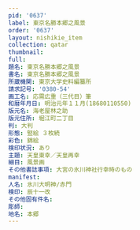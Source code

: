 ```yaml
---
pid: '0637'
label: 東京名勝本郷之風景
order: '0637'
layout: nishikie_item
collection: qatar
thumbnail: 
full: 
題名: 東京名勝本郷之風景
書名: 東京名勝本郷之風景
所蔵機関: 東京大学史料編纂所
請求記号: '0380-54'
画工名: 応需広重（三代目）筆
和暦年月日: 明治元年１１月(18680110550)
版元名: 海老屋林之助
版元住所: 堀江町二丁目
判: 大判
形態: 竪絵 ３枚続
彩色: 錦絵
検印状況: あり
主題: 天皇東幸／天皇再幸
細目: 風景画
その他書誌事項: 大宮の氷川神社行幸時のもの
manifest: 
人名: 氷川大明神/赤門
検印: 辰十一改
その他固有件名: 
彫師: 
地名: 本郷
---
```

